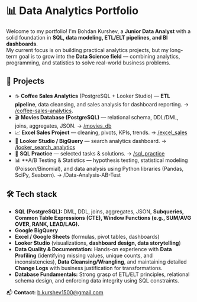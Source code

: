 # 📊 Data Analytics Portfolio
Welcome to my portfolio! I'm Bohdan Kurshev, a **Junior Data Analyst** with a solid foundation in **SQL, data modeling, ETL/ELT pipelines, and BI dashboards**.  
My current focus is on building practical analytics projects, but my long-term goal is to grow into the **Data Science field** — combining analytics, programming, and statistics to solve real-world business problems.

## 🚀 Projects
- ☕ **Coffee Sales Analytics** (PostgreSQL + Looker Studio) — **ETL pipeline**, data cleansing, and sales analysis for dashboard reporting. → [/coffee-sales-analytics](./coffee-sales-analytics).
- 🎬 **Movies Database (PostgreSQL)** — relational schema, DDL/DML, joins, aggregates, JSON. → [/movies_db](./movies_db)
- 📈 **Excel Sales Project** — cleaning, pivots, KPIs, trends. → [/excel_sales](/Excel
)
- 🔎 **Looker Studio / BigQuery** — search analytics dashboard. → [/looker_search_analytics](https://lookerstudio.google.com/s/qOhavXVwqWM)
- 🧩 **SQL Practice** — selected tasks & solutions. → [/sql_practice](./sql_exercises)
- 📊 **A/B Testing & Statistics — hypothesis testing, statistical modeling (Poisson/Binomial), and data analysis using Python libraries (Pandas, SciPy, Seaborn). → /Data-Analysis-AB-Test

## 🛠️ Tech stack
* **SQL (PostgreSQL):** DML, DDL, joins, aggregates, JSON, **Subqueries, Common Table Expressions (CTE), Window Functions (e.g., SUM/AVG OVER, RANK, LEAD/LAG).**
* **Google BigQuery**
* **Excel / Google Sheets** (formulas, pivot tables, dashboards)
* **Looker Studio** (visualizations, **dashboard design, data storytelling**)
* **Data Quality & Documentation:** Hands-on experience with **Data Profiling** (identifying missing values, unique counts, and inconsistencies), **Data Cleansing/Wrangling**, and maintaining detailed **Change Logs** with business justification for transformations.
* **Database Fundamentals:** Strong grasp of ETL/ELT principles, relational schema design, and enforcing data integrity using SQL constraints.

📬 **Contact:** b.kurshev1500@gmail.com
